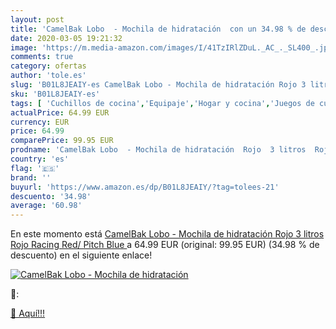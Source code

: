 ```yaml
---
layout: post
title: 'CamelBak Lobo  - Mochila de hidratación  con un 34.98 % de descuento'
date: 2020-03-05 19:21:32
image: 'https://m.media-amazon.com/images/I/41TzIRlZDuL._AC_._SL400_.jpg'
comments: true
category: ofertas
author: 'tole.es'
slug: 'B01L8JEAIY-es CamelBak Lobo - Mochila de hidratación Rojo 3 litros Rojo...'
sku: 'B01L8JEAIY-es'
tags: [ 'Cuchillos de cocina','Equipaje','Hogar y cocina','Juegos de cuchillos de cocina','Mochilas','Mochilas tipo casual','Utensilios de cocina','mochila', ]
actualPrice: 64.99 EUR
currency: EUR
price: 64.99
comparePrice: 99.95 EUR
prodname: 'CamelBak Lobo  - Mochila de hidratación  Rojo  3 litros  Rojo  Racing Red/ Pitch Blue '
country: 'es'
flag: '🇪🇸'
brand: ''
buyurl: 'https://www.amazon.es/dp/B01L8JEAIY/?tag=tolees-21'
descuento: '34.98'
average: '60.98'
---
```


En este momento está [CamelBak Lobo  - Mochila de hidratación  Rojo  3 litros  Rojo  Racing Red/ Pitch Blue ](https://www.amazon.es/dp/B01L8JEAIY/?tag=tolees-21) a 64.99 EUR (original: 99.95 EUR) (34.98 %  de descuento) en el siguiente enlace!

[![CamelBak Lobo  - Mochila de hidratación ](https://m.media-amazon.com/images/I/41TzIRlZDuL._AC_._SL400_.jpg)](https://www.amazon.es/dp/B01L8JEAIY/?tag=tolees-21)

🔎:


[🛒 Aquí!!!](https://www.amazon.es/dp/B01L8JEAIY/?tag=tolees-21)

